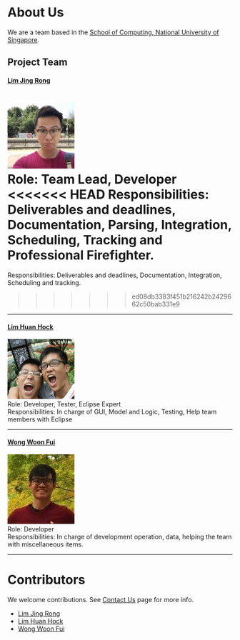 # About Us

We are a team based in the [School of Computing, National University of Singapore](http://www.comp.nus.edu.sg).

## Project Team

#### [Lim Jing Rong](http://github.com/jjingrong)
<img src="images/jjingrong.png" width="150"><br>
Role: Team Lead, Developer <br>
<<<<<<< HEAD
Responsibilities: Deliverables and deadlines, Documentation, Parsing, Integration, Scheduling, Tracking and Professional Firefighter.
=======
Responsibilities: Deliverables and deadlines, Documentation, Integration, Scheduling and tracking.
>>>>>>> ed08db3383f451b216242b2429662c50bab331e9

----

#### [Lim Huan Hock](http://github.com/huanhock)
<img src="images/huanhock.png" width="150"><br>
Role: Developer, Tester, Eclipse Expert <br>
Responsibilities: In charge of GUI, Model and Logic, Testing, Help team members with Eclipse

----

#### [Wong Woon Fui](http://github.com/benwongwf)
<img src="images/benwongwf.png" width="150"><br>
Role: Developer <br>
Responsibilities: In charge of development operation, data, helping the team with miscellaneous items.

-----

# Contributors

We welcome contributions. See [Contact Us](ContactUs.md) page for more info.

* [Lim Jing Rong](https://github.com/CS2103AUG2016-F12-B2/main/pulls?q=is%3Apr+author%3Ajjingrong)
* [Lim Huan Hock](https://github.com/CS2103AUG2016-F12-B2/main/pulls?q=is%3Apr+author%3Ahuanhock)
* [Wong Woon Fui](https://github.com/CS2103AUG2016-F12-B2/main/pulls?q=is%3Apr+author%3Abenwongwf)
